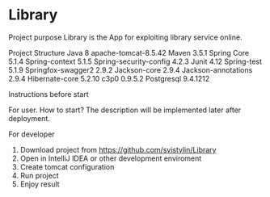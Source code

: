 # Library

Project purpose
Library is the App for exploiting library service online. 

Project Structure
Java 8
apache-tomcat-8.5.42
Maven 3.5.1
Spring Core 5.1.4
Spring-context 5.1.5
Spring-security-config 4.2.3
Junit 4.12
Spring-test 5.1.9
Springfox-swagger2 2.9.2
Jackson-core 2.9.4
Jackson-annotations 2.9.4
Hibernate-core 5.2.10 
c3p0 0.9.5.2
Postgresql 9.4.1212

Instructions before start 

For user. How to start?
The description will be implemented later after deployment.

For developer
1. Download project from https://github.com/svistylin/Library
2. Open in IntelliJ IDEA or other development enviroment
3. Create tomcat configuration 
4. Run project
5. Enjoy result
